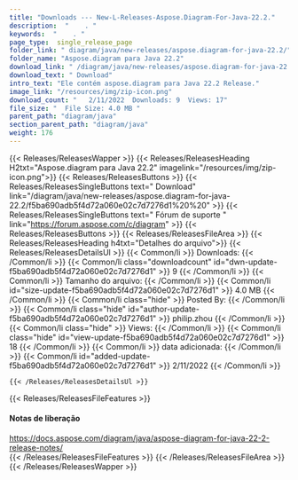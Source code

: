 ```yaml
---
title: "Downloads --- New-L-Releases-Aspose.Diagram-For-Java-22.2." 
description:  "    . " 
keywords:  "    . " 
page_type:  single_release_page
folder_link: " diagram/java/new-releases/aspose.diagram-for-java-22.2/"
folder_name: "Aspose.diagram para Java 22.2"
download_link: " /diagram/java/new-releases/aspose.diagram-for-java-22.2/f5ba690adb5f4d72a060e02c7d7276d1"
download_text: " Download"
intro_text: "Ele contém aspose.diagram para Java 22.2 Release."
image_link: "/resources/img/zip-icon.png"
download_count: "   2/11/2022  Downloads: 9  Views: 17"
file_size: "  File Size: 4.0 MB "
parent_path: "diagram/java"
section_parent_path: "diagram/java"
weight: 176
---
```


{{< Releases/ReleasesWapper >}}
  {{< Releases/ReleasesHeading H2txt="Aspose.diagram para Java 22.2" imagelink="/resources/img/zip-icon.png">}}
  {{< Releases/ReleasesButtons >}}
    {{< Releases/ReleasesSingleButtons text=" Download" link="/diagram/java/new-releases/aspose.diagram-for-java-22.2/f5ba690adb5f4d72a060e02c7d7276d1%20%20" >}}
    {{< Releases/ReleasesSingleButtons text=" Fórum de suporte " link="https://forum.aspose.com/c/diagram" >}}
  {{< Releases/ReleasesButtons >}}
  {{< Releases/ReleasesFileArea >}}
    {{< Releases/ReleasesHeading h4txt="Detalhes do arquivo">}}
    {{< Releases/ReleasesDetailsUl >}}
            {{< Common/li  >}} Downloads: {{< /Common/li >}} 
      {{< Common/li class="downloadcount" id="dwn-update-f5ba690adb5f4d72a060e02c7d7276d1" >}} 9 {{< /Common/li >}} 
      {{< Common/li  >}} Tamanho do arquivo: {{< /Common/li >}} 
      {{< Common/li id="size-update-f5ba690adb5f4d72a060e02c7d7276d1" >}} 4.0 MB {{< /Common/li >}} 
      {{< Common/li  class="hide" >}} Posted By: {{< /Common/li >}} 
      {{< Common/li class="hide" id="author-update-f5ba690adb5f4d72a060e02c7d7276d1" >}} philip.zhou {{< /Common/li >}} 
      {{< Common/li class="hide"  >}} Views: {{< /Common/li >}} 
      {{< Common/li class="hide" id="view-update-f5ba690adb5f4d72a060e02c7d7276d1" >}} 18 {{< /Common/li >}} 
      {{< Common/li  >}} data adicionada: {{< /Common/li >}} 
      {{< Common/li id="added-update-f5ba690adb5f4d72a060e02c7d7276d1" >}} 2/11/2022 {{< /Common/li >}} 

    {{< /Releases/ReleasesDetailsUl >}}

  {{< Releases/ReleasesFileFeatures >}}
      <h4>Notas de liberação</h4><div><a href="https://docs.aspose.com/diagram/java/aspose-diagram-for-java-22-2-release-notes/">https://docs.aspose.com/diagram/java/aspose-diagram-for-java-22-2-release-notes/</a></div>
  {{< /Releases/ReleasesFileFeatures >}}
 {{< /Releases/ReleasesFileArea >}}
{{< /Releases/ReleasesWapper >}}


